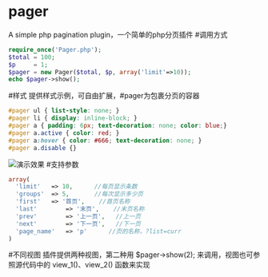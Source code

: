 # pager
A simple php pagination plugin，一个简单的php分页插件
#调用方式
```php
require_once('Pager.php');
$total = 100;
$p     = 1;
$pager = new Pager($total, $p, array('limit'=>10));
echo $pager->show();
```
#样式
提供样式示例，可自由扩展，#pager为包裹分页的容器
```css
#pager ul { list-style: none; }
#pager li { display: inline-block; }
#pager a { padding: 6px; text-decoration: none; color: blue;}
#pager a.active { color: red; }
#pager a:hover { color: #666; text-decoration: none; }
#pager a.disable {}
```

![演示效果](http://www.tenshi.cc/files/upload/image/20160922/1474552413538577.jpg)
#支持参数
```php
array(  
  'limit' 	=> 10, 		//每页显示条数  
  'groups' 	=> 5, 		//每次显示多少页  
  'first' 	=> '首页',	//首页名称  
  'last'		=> '末页',	//末页名称  
  'prev' 		=> '上一页', 	//上一页  
  'next' 		=> '下一页', 	//下一页  
  'page_name'	=> 'p'		//页的名称，?list=curr  
)
```
#不同视图
插件提供两种视图，第二种用 $pager->show(2); 来调用，视图也可参照源代码中的 view_1()、view_2() 函数来实现
